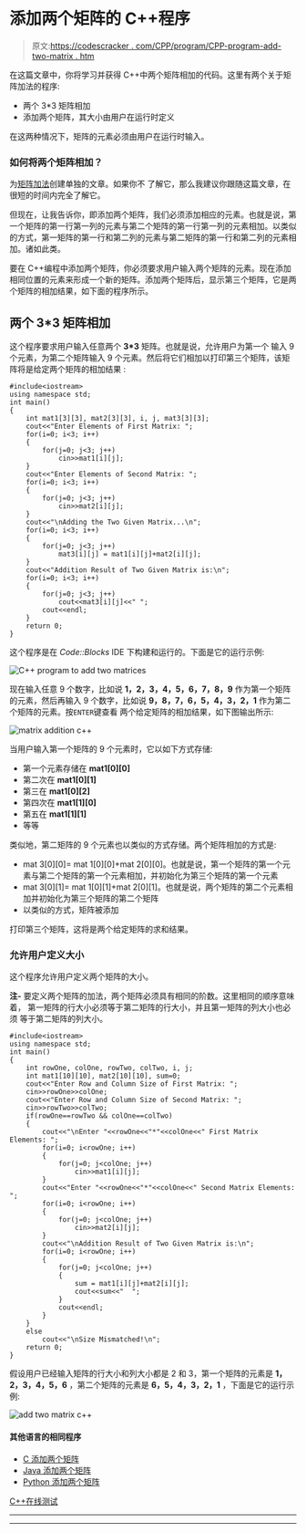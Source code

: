 # 添加两个矩阵的 C++程序

> 原文:[https://codescracker . com/CPP/program/CPP-program-add-two-matrix . htm](https://codescracker.com/cpp/program/cpp-program-add-two-matrices.htm)

在这篇文章中，你将学习并获得 C++中两个矩阵相加的代码。这里有两个关于矩阵加法的程序:

*   两个 3*3 矩阵相加
*   添加两个矩阵，其大小由用户在运行时定义

在这两种情况下，矩阵的元素必须由用户在运行时输入。

### 如何将两个矩阵相加？

为[矩阵加法](/nonprog/matrix-addition.htm)创建单独的文章。如果你不 了解它，那么我建议你跟随这篇文章，在很短的时间内完全了解它。

但现在，让我告诉你，即添加两个矩阵，我们必须添加相应的元素。也就是说，第一个矩阵的第一行第一列的元素与第二个矩阵的第一行第一列的元素相加。以类似的方式，第一矩阵的第一行和第二列的元素与第二矩阵的第一行和第二列的元素相加。诸如此类。

要在 C++编程中添加两个矩阵，你必须要求用户输入两个矩阵的元素。现在添加相同位置的元素来形成一个新的矩阵。添加两个矩阵后，显示第三个矩阵，它是两个矩阵的相加结果，如下面的程序所示。

## 两个 3*3 矩阵相加

这个程序要求用户输入任意两个 **3*3** 矩阵。也就是说，允许用户为第一个 输入 9 个元素，为第二个矩阵输入 9 个元素。然后将它们相加以打印第三个矩阵，该矩阵将是给定两个矩阵的相加结果 :

```
#include<iostream>
using namespace std;
int main()
{
    int mat1[3][3], mat2[3][3], i, j, mat3[3][3];
    cout<<"Enter Elements of First Matrix: ";
    for(i=0; i<3; i++)
    {
        for(j=0; j<3; j++)
            cin>>mat1[i][j];
    }
    cout<<"Enter Elements of Second Matrix: ";
    for(i=0; i<3; i++)
    {
        for(j=0; j<3; j++)
            cin>>mat2[i][j];
    }
    cout<<"\nAdding the Two Given Matrix...\n";
    for(i=0; i<3; i++)
    {
        for(j=0; j<3; j++)
            mat3[i][j] = mat1[i][j]+mat2[i][j];
    }
    cout<<"Addition Result of Two Given Matrix is:\n";
    for(i=0; i<3; i++)
    {
        for(j=0; j<3; j++)
            cout<<mat3[i][j]<<" ";
        cout<<endl;
    }
    return 0;
}
```

这个程序是在 *Code::Blocks* IDE 下构建和运行的。下面是它的运行示例:

![C++ program to add two matrices](../Images/b50893d610701a19dc2dc37412fe3601.png)

现在输入任意 9 个数字，比如说 **1，2，3，4，5，6，7，8，9** 作为第一个矩阵的元素，然后再输入 9 个数字，比如说 **9，8，7，6，5，4，3，2，1** 作为第二个矩阵的元素。按`ENTER`键查看 两个给定矩阵的相加结果，如下图输出所示:

![matrix addition c++](../Images/e20eee3462e2789eed2806d6ed2186b4.png)

当用户输入第一个矩阵的 9 个元素时，它以如下方式存储:

*   第一个元素存储在 **mat1[0][0]**
*   第二次在 **mat1[0][1]**
*   第三在 **mat1[0][2]**
*   第四次在 **mat1[1][0]**
*   第五在 **mat1[1][1]**
*   等等

类似地，第二矩阵的 9 个元素也以类似的方式存储。两个矩阵相加的方式是:

*   mat 3[0][0]= mat 1[0][0]+mat 2[0][0]。也就是说，第一个矩阵的第一个元素与第二个矩阵的第一个元素相加，并初始化为第三个矩阵的第一个元素
*   mat 3[0][1]= mat 1[0][1]+mat 2[0][1]。也就是说，两个矩阵的第二个元素相加并初始化为第三个矩阵的第二个矩阵
*   以类似的方式，矩阵被添加

打印第三个矩阵，这将是两个给定矩阵的求和结果。

### 允许用户定义大小

这个程序允许用户定义两个矩阵的大小。

**注-** 要定义两个矩阵的加法，两个矩阵必须具有相同的阶数。这里相同的顺序意味着， 第一矩阵的行大小必须等于第二矩阵的行大小，并且第一矩阵的列大小也必须 等于第二矩阵的列大小。

```
#include<iostream>
using namespace std;
int main()
{
    int rowOne, colOne, rowTwo, colTwo, i, j;
    int mat1[10][10], mat2[10][10], sum=0;
    cout<<"Enter Row and Column Size of First Matrix: ";
    cin>>rowOne>>colOne;
    cout<<"Enter Row and Column Size of Second Matrix: ";
    cin>>rowTwo>>colTwo;
    if(rowOne==rowTwo && colOne==colTwo)
    {
        cout<<"\nEnter "<<rowOne<<"*"<<colOne<<" First Matrix Elements: ";
        for(i=0; i<rowOne; i++)
        {
            for(j=0; j<colOne; j++)
                cin>>mat1[i][j];
        }
        cout<<"Enter "<<rowOne<<"*"<<colOne<<" Second Matrix Elements: ";
        for(i=0; i<rowOne; i++)
        {
            for(j=0; j<colOne; j++)
                cin>>mat2[i][j];
        }
        cout<<"\nAddition Result of Two Given Matrix is:\n";
        for(i=0; i<rowOne; i++)
        {
            for(j=0; j<colOne; j++)
            {
                sum = mat1[i][j]+mat2[i][j];
                cout<<sum<<"  ";
            }
            cout<<endl;
        }
    }
    else
        cout<<"\nSize Mismatched!\n";
    return 0;
}
```

假设用户已经输入矩阵的行大小和列大小都是 2 和 3，第一个矩阵的元素是 **1，2，3，4，5，6** ，第二个矩阵的元素是 **6，5，4，3，2，1** ，下面是它的运行示例:

![add two matrix c++](../Images/8e878051c320c7ae3abe5291fc2b9d0e.png)

#### 其他语言的相同程序

*   [C 添加两个矩阵](/c/program/c-program-add-two-matrices.htm)
*   [Java 添加两个矩阵](/java/program/java-program-add-two-matrices.htm)
*   [Python 添加两个矩阵](/python/program/python-program-add-two-matrices.htm)

[C++在线测试](/exam/showtest.php?subid=3)

* * *

* * *